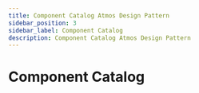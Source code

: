 ```yaml
---
title: Component Catalog Atmos Design Pattern
sidebar_position: 3
sidebar_label: Component Catalog
description: Component Catalog Atmos Design Pattern
---
```


# Component Catalog
